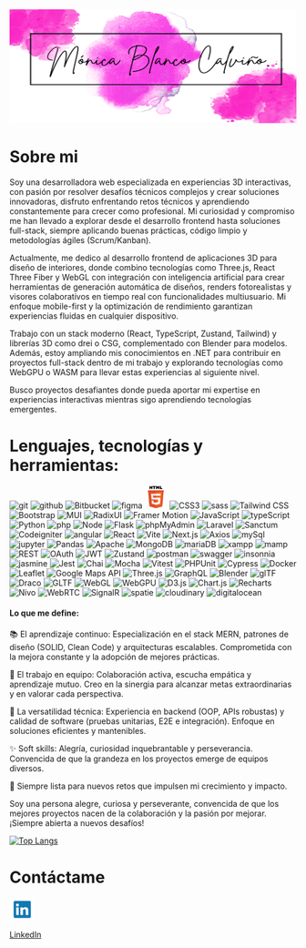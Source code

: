 <img src="./img/header.png" alt="Imagen del header donde me identifico" style="height: 200px; width: 100%;">

# Sobre mi
Soy una desarrolladora web especializada en experiencias 3D interactivas, con pasión por resolver desafíos técnicos complejos y crear soluciones innovadoras, disfruto enfrentando retos técnicos y aprendiendo constantemente para crecer como profesional. Mi curiosidad y compromiso me han llevado a explorar desde el desarrollo frontend hasta soluciones full-stack, siempre aplicando buenas prácticas, código limpio y metodologías ágiles (Scrum/Kanban).

Actualmente, me dedico al desarrollo frontend de aplicaciones 3D para diseño de interiores, donde combino tecnologías como Three.js, React Three Fiber y WebGL con integración con inteligencia artificial para crear herramientas de generación automática de diseños, renders fotorealistas y visores colaborativos en tiempo real con funcionalidades multiusuario. Mi enfoque mobile-first y la optimización de rendimiento garantizan experiencias fluidas en cualquier dispositivo.

Trabajo con un stack moderno (React, TypeScript, Zustand, Tailwind) y librerías 3D como drei o CSG, complementado con Blender para modelos. Además, estoy ampliando mis conocimientos en .NET para contribuir en proyectos full-stack dentro de mi trabajo y explorando tecnologías como WebGPU o WASM para llevar estas experiencias al siguiente nivel.

Busco proyectos desafiantes donde pueda aportar mi expertise en experiencias interactivas mientras sigo aprendiendo tecnologías emergentes.

# Lenguajes, tecnologías y herramientas:

<div>
<img src="https://www.vectorlogo.zone/logos/git-scm/git-scm-icon.svg" alt="git" width="35" height="35"/>
<img src="https://cdn-icons-png.flaticon.com/512/25/25231.png" alt="github" width="35" heigth="35"/>
<img src="https://www.vectorlogo.zone/logos/bitbucket/bitbucket-icon.svg" alt="Bitbucket" width="35" heigth="35"/>
<img src="https://www.vectorlogo.zone/logos/figma/figma-icon.svg" alt="figma" width="35" height="35"/>
<img src="https://raw.githubusercontent.com/devicons/devicon/master/icons/html5/html5-original-wordmark.svg" alt="html5" width="40" height="40"/>
<img src="https://profilinator.rishav.dev/skills-assets/css3-original-wordmark.svg" alt="CSS3" height="40" width='40' />  
<img src="https://img.icons8.com/color/512/sass.png" alt="sass" width="50" height="40" />
<img src='https://cdn.worldvectorlogo.com/logos/tailwind-css-1.svg' alt="Tailwind CSS"  height="55" width="75"/>
<img src='https://www.vectorlogo.zone/logos/getbootstrap/getbootstrap-ar21~bgwhite.svg' alt="Bootstrap"  height="40" width="65"/>
<img src='https://www.vectorlogo.zone/logos/mui/mui-ar21~bgwhite.svg' alt="MUI"  height="50" width="65"/>
<img src='https://logowik.com/content/uploads/images/radix-ui3498.logowik.com.webp' alt="RadixUI"  height="60" width="70"/>
<img src='https://tsh.io/wp-content/uploads/fly-images/32664/framer-motion-logo-1-312x211.png' alt="Framer Motion" height="50" width="60"/>
<img  src="https://profilinator.rishav.dev/skills-assets/javascript-original.svg" alt="JavaScript" width="35" height="35" />
<img src="https://www.vectorlogo.zone/logos/typescriptlang/typescriptlang-icon.svg" alt="typeScript" width="35" height="35"/>
<img src="https://www.vectorlogo.zone/logos/python/python-icon.svg" alt="Python" width="35" height="35"/>
<img src="https://raw.githubusercontent.com/jmnote/z-icons/master/svg/php.svg" alt="php" width="45" height="45"/>
<img src="https://www.vectorlogo.zone/logos/nodejs/nodejs-horizontal.svg" alt="Node" width="80" height="30"/>
<img src="https://miro.medium.com/v2/resize:fit:438/1*dQvABiWzbE28OTPYjzElKw.png" alt="Flask" width="50" height="40"/>
<img src="https://www.vectorlogo.zone/logos/phpmyadmin/phpmyadmin-ar21.svg" alt="phpMyAdmin" width="90" height="50"/>
<img src="https://profilinator.rishav.dev/skills-assets/laravel-plain-wordmark.svg" alt="Laravel" width="50" height="40"/>
<img src="https://bagisto.com/wp-content/uploads/2023/04/Laravel-Sanctum.jpeg" alt="Sanctum" width="65" height="40"/>
<img src="https://programadorphp.es/wp-content/uploads/2014/04/codeigniter.png" alt="Codeigniter" width="50" height="50"/>
<img src="https://www.vectorlogo.zone/logos/angular/angular-ar21.svg" alt="angular" width="80" height="50"/>
<img src="https://profilinator.rishav.dev/skills-assets/react-original-wordmark.svg" alt="React" width="50" height="40" />
<img src="https://www.vectorlogo.zone/logos/vitejsdev/vitejsdev-ar21~bgwhite.svg" alt="Vite" width="75" height="55" />
<img src="https://www.vectorlogo.zone/logos/nextjs/nextjs-ar21~bgwhite.svg" alt="Next.js" width="60" height="50" />
<img src="https://www.vectorlogo.zone/logos/axios/axios-ar21~bgwhite.svg" alt="Axios" width="60" height="50" />
<img src="https://profilinator.rishav.dev/skills-assets/mysql-original-wordmark.svg" alt="mySql" width="70" height="60"/>
<img src="https://www.vectorlogo.zone/logos/jupyter/jupyter-ar21~bgwhite.svg" alt="jupyter" width="80" height="50"/>
<img src="https://img.unocero.com/2020/01/unocero-pandas-1024x576.jpg" alt="Pandas" width="80" height="50"/>
<img src="https://www.vectorlogo.zone/logos/apache/apache-ar21.svg" alt="Apache" width="60" height="50"/>
<img src="https://www.vectorlogo.zone/logos/mongodb/mongodb-ar21~bgwhite.svg" alt="MongoDB" width="80" height="60"/>
<img src="https://www.vectorlogo.zone/logos/mariadb/mariadb-ar21~bgwhite.svg" alt="mariaDB" width="75" height="50"/>
<img src="https://profilinator.rishav.dev/skills-assets/xampp.png" alt="xampp" width="40" height="40"/>
<img src="https://www.pngkey.com/png/detail/802-8025481_mamp-mamp-icon.png" alt="mamp" width="40" height="40"/>
<img src="https://encrypted-tbn0.gstatic.com/images?q=tbn:ANd9GcRL_CvWdyQiIUOMvI208iJGa-yGC92g3szRKw&s" alt="REST" width="40" height="50"/>
<img src="https://upload.wikimedia.org/wikipedia/commons/thumb/d/d2/Oauth_logo.svg/2041px-Oauth_logo.svg.png" alt="OAuth" width="40" height="40"/>
<img src="https://jwt.io/img/logo-asset.svg" alt="JWT" width="65" height="40"/>
<img src="https://repository-images.githubusercontent.com/180328715/fca49300-e7f1-11ea-9f51-cfd949b31560" alt="Zustand" width="80" height="50"/>
<img src="https://res.cloudinary.com/postman/image/upload/t_team_logo/v1629869194/team/2893aede23f01bfcbd2319326bc96a6ed0524eba759745ed6d73405a3a8b67a8" alt="postman" width="40" height="40"/>
<img src="https://www.elizeire.com/assets/img/swagger.png" alt="swagger" width="75" height="50"/>
<img src="https://spin.atomicobject.com/wp-content/uploads/insomnia.jpg" alt="insonnia" width="65" height="40"/>
<img src="https://jameymcauliffe.github.io/img/jasmine.png" alt="jasmine" width="50" height="45"/>
<img src="https://www.vectorlogo.zone/logos/jestjsio/jestjsio-ar21.svg" alt="Jest" width="65" height="45"/>
<img src="https://www.vectorlogo.zone/logos/chaijs/chaijs-ar21.svg" alt="Chai" width="70" height="60"/>
<img src="https://www.vectorlogo.zone/logos/mochajs/mochajs-ar21.svg" alt="Mocha" width="90" height="50"/>
<img src="https://www.vectorlogo.zone/logos/vitessio/vitessio-ar21~bgwhite.svg" alt="Vitest" width="60" height="40"/>
<img src="https://encrypted-tbn0.gstatic.com/images?q=tbn:ANd9GcTxheAd698kuEp_JigbYHFntCAvC4NJADdSZg&s" alt="PHPUnit" width="50" height="50"/>
<img src="https://encrypted-tbn0.gstatic.com/images?q=tbn:ANd9GcT7QNRD58OdpdN-4L9PFtuhUzvkFwQLo76HlA&s" alt="Cypress" width="70" height="35"/>
<img src="https://i.pinimg.com/1200x/c6/ab/c6/c6abc6dc9b99aea3aaafb12d1d35c0f4.jpg" alt="Docker" width="60" height="60"/>
<img src="https://logowik.com/content/uploads/images/leaflet2903.logowik.com.webp" alt="Leaflet" width="70" height="50"/>
<img src="https://www.vectorlogo.zone/logos/google_maps/google_maps-icon.svg" alt="Google Maps API" width="35" height="35"/>
<img src="https://i.imgur.com/ygvUXeo.png" alt="Three.js" width="80" height="50"/>
<img src="https://images.icon-icons.com/2699/PNG/512/graphql_logo_icon_171045.png" alt="GraphQL" width="90" height="50"/>
<img src="https://download.blender.org/branding/community/blender_community_badge_white.png" alt="Blender" width="45" height="55"/>
<img src="https://static.thenounproject.com/png/3180475-200.png" alt="glTF" width="40" height="40"/>
<img src="https://encrypted-tbn0.gstatic.com/images?q=tbn:ANd9GcQ8_4O1BTlTyXUVKyTMhoia9o_sAwwFUmolaA&s" alt="Draco" width="70" height="40"/>
<img src="https://raw.githubusercontent.com/CesiumGS/gltf-pipeline/HEAD/doc/gltf.png" alt="GLTF" width="70" height="40"/>
<img src="https://immersivepro.es/wp-content/uploads/2020/12/48.1.png" alt="WebGL" width="65" height="45"/>
<img src="https://codelabs.developers.google.com/static/your-first-webgpu-app/img/b2dfc2b7faba3c13.png" alt="WebGPU" width="55" height="45"/>
<img src="https://images.g2crowd.com/uploads/product/image/large_detail/large_detail_d37f89c1251e47b82c66ab6ff1b4c2be/d3js.jpeg" alt="D3.js" width="40" height="40"/>
<img src="https://www.luisllamas.es/images/20610/javascript-chartjs.png" alt="Chart.js" width="60" height="50"/>
<img src="https://miro.medium.com/v2/resize:fit:1400/1*SNiXLLhxrM5DBVLuBC9tvQ.png" alt="Recharts" width="70" height="60"/>
<img src="https://play-lh.googleusercontent.com/fXIMZ6EP31ml3n7bPu9CNHAuboCQ8DwLPHZ0ly--Uk6WvVcg3hkyF0GOSpOJwbrZQQ" alt="Nivo" width="50" height="50"/>
<img src="https://blogthinkbig.com/wp-content/uploads/sites/4/2019/02/WebRTC-Vertical-Logo.jpg?resize=500%2C334" alt="WebRTC" width="60" height="40"/>
<img src="https://miro.medium.com/v2/resize:fit:699/1*Xz7EjcO3AUYi0jxx6SAzug.png" alt="SignalR" width="85" height="45"/>
<img src="https://spatie.be/images/og-image.jpg" alt="spatie" width="65" height="40"/>
<img src="https://antoniofernandez.com/assets/blog/cloudinary.png" alt="cloudinary" width="60" height="50"/>
<img src="https://upload.wikimedia.org/wikipedia/commons/thumb/f/ff/DigitalOcean_logo.svg/1200px-DigitalOcean_logo.svg.png" alt="digitalocean" width="60" height="50"/>
</div>

#### Lo que me define:

📚 El aprendizaje continuo: Especialización en el stack MERN, patrones de diseño (SOLID, Clean Code) y arquitecturas escalables. Comprometida con la mejora constante y la adopción de mejores prácticas.

🤝 El trabajo en equipo: Colaboración activa, escucha empática y aprendizaje mutuo. Creo en la sinergia para alcanzar metas extraordinarias y en valorar cada perspectiva.

🔧 La versatilidad técnica: Experiencia en backend (OOP, APIs robustas) y calidad de software (pruebas unitarias, E2E e integración). Enfoque en soluciones eficientes y mantenibles.

✨ Soft skills: Alegría, curiosidad inquebrantable y perseverancia. Convencida de que la grandeza en los proyectos emerge de equipos diversos.

🚀 Siempre lista para nuevos retos que impulsen mi crecimiento y impacto.



Soy una persona alegre, curiosa y perseverante, convencida de que los mejores proyectos nacen de la colaboración y la pasión por mejorar. ¡Siempre abierta a nuevos desafíos!


<!-- [![Monica Blanco GitHub stats](https://github-readme-stats.vercel.app/api?username=mgblanco10)](https://github.com/mgblanco10/github-readme-stats)  -->
<!--  ![Monica Blanco GitHub stats](https://github-readme-stats.vercel.app/api?username=mgblanco10&hide=contribs,prs)  -->
<!--![Monica GitHub stats](https://github-readme-stats.vercel.app/api?username=mgblanco10&show_icons=true)  -->
<!-- [![Top Langs](https://github-readme-stats.vercel.app/api/top-langs/?username=mgblanco10&langs_count=8)](https://github.com/mgblanco10/github-readme-stats)  -->
<!-- [![Top Langs](https://github-readme-stats.vercel.app/api/top-langs/?username=mgblanco10&layout=compact)](https://github.com/mgblanco10/github-readme-stats)
[![Top Langs](https://github-readme-stats.vercel.app/api/top-langs/?username=mgblanco10&exclude_repo=CHATGPT)](https://github.com/mgblanco10/github-readme-stats) -->
<!-- [![Top Langs](https://github-readme-stats.vercel.app/api/top-langs/?username=mgblanco10&hide=CHATGPT,courseraPython)](https://github.com/mgblanco10/github-readme-stats) -->

[![Top Langs](https://github-readme-stats.vercel.app/api/top-langs/?username=mgblanco10&layout=compact&hide=CHATGPT,courseraPython&langs_count=10&exclude_repo=courseraPython&hide_border=true&theme=dark&hide_title=true&token=<TOKEN>)](https://github.com/mgblanco10/github-readme-stats)





# Contáctame 
<img alt="Logo de Linkedin" src="./img/linkedinLogo.png" width="45">

[LinkedIn](https://www.linkedin.com/in/monicablancocalvi%C3%B1o/)


